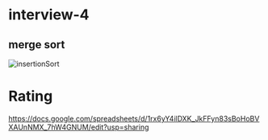 # interview-4
## merge sort
![insertionSort](https://github.com/ahmaderaqi/reading-notes/assets/118004544/4f7d9c22-5000-42a8-b233-77ebb14d9fba)

# Rating
https://docs.google.com/spreadsheets/d/1rx6yY4ilDXK_JkFFyn83sBoHoBVXAUnNMX_7hW4GNUM/edit?usp=sharing

